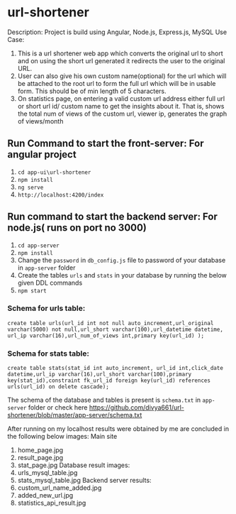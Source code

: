 # url-shortener
Description: Project is build using Angular, Node.js, Express.js, MySQL
Use Case: 
1. This is a url shortener web app which converts the original url to short and on using the short url generated it redirects the user to the original URL.
2. User can also give his own custom name(optional) for the url which will be attached to the root url to form the full url which will be in usable form. This should be of min length of 5 characters.
3. On statistics page, on entering a valid custom url address either full url or short url id/ custom name to get the insights about it. That is, shows the total num of views of the custom url, viewer ip, generates the graph of views/month

## Run Command to start the front-server: For angular project 
1. `cd app-ui\url-shortener`
2. `npm install`
3. `ng serve`
4. `http://localhost:4200/index`

## Run command to start the backend server: For node.js( runs on port no 3000)
1. `cd app-server`
2. `npm install`
3. Change the `password` in `db_config.js` file to password of your database in `app-server` folder
4. Create the tables `urls` and `stats` in your database by running the below given DDL commands
5. `npm start`

### Schema for urls table:
`create table urls(url_id int not null auto_increment,url_original varchar(5000) not null,url_short varchar(100),url_datetime datetime, url_ip varchar(16),url_num_of_views int,primary key(url_id) );`

### Schema for stats table:
`create table stats(stat_id int auto_increment, url_id int,click_date datetime,url_ip varchar(16),url_short varchar(100),primary key(stat_id),constraint fk_url_id foreign key(url_id) references urls(url_id) on delete cascade);`

The schema of the database and tables is present is `schema.txt` in `app-server` folder or check here https://github.com/divya661/url-shortener/blob/master/app-server/schema.txt

After running on my localhost results were obtained by me are concluded in the following below images:
Main site
1. home_page.jpg
2. result_page.jpg
3. stat_page.jpg
Database result images:
1. urls_mysql_table.jpg
2. stats_mysql_table.jpg
Backend server results:
1. custom_url_name_added.jpg
2. added_new_url.jpg
3. statistics_api_result.jpg 
